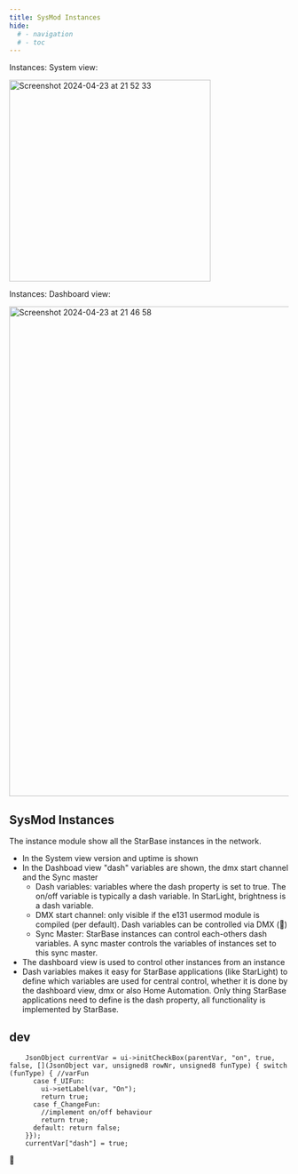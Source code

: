 ```yaml
---
title: SysMod Instances
hide:
  # - navigation
  # - toc
---
```


Instances: System view:

<img width="363" alt="Screenshot 2024-04-23 at 21 52 33" src="https://github.com/ewowi/StarDocs/assets/138451817/f5719954-52cc-4caa-8339-d7e549d9c2bb">

Instances: Dashboard view:

<img width="882" alt="Screenshot 2024-04-23 at 21 46 58" src="https://github.com/ewowi/StarDocs/assets/138451817/2d49f218-7bf3-4c13-bdfc-f013ccff44cb">

## SysMod Instances

The instance module show all the StarBase instances in the network.

* In the System view version and uptime is shown
* In the Dashboad view "dash" variables are shown, the dmx start channel and the Sync master
    * Dash variables: variables where the dash property is set to true. The on/off variable is typically a dash variable. In StarLight, brightness is a dash variable.
    * DMX start channel: only visible if the e131 usermod module is compiled (per default). Dash variables can be controlled via DMX (🚧)
    * Sync Master: StarBase instances can control each-others dash variables. A sync master controls the variables of instances set to this sync master.
* The dashboard view is used to control other instances from an instance
* Dash variables makes it easy for StarBase applications (like StarLight) to define which variables are used for central control, whether it is done by the dashboard view, dmx or also Home Automation. Only thing StarBase applications need to define is the dash property, all functionality is implemented by StarBase.

## dev

```
    JsonObject currentVar = ui->initCheckBox(parentVar, "on", true, false, [](JsonObject var, unsigned8 rowNr, unsigned8 funType) { switch (funType) { //varFun
      case f_UIFun:
        ui->setLabel(var, "On");
        return true;
      case f_ChangeFun:
        //implement on/off behaviour
        return true;
      default: return false;
    }});
    currentVar["dash"] = true;
```

🚧
